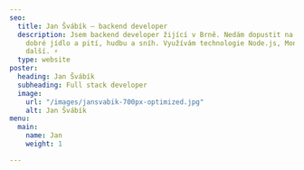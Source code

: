 ```yaml
---
seo:
  title: Jan Švábík – backend developer
  description: Jsem backend developer žijící v Brně. Nedám dopustit na cestování,
    dobré jídlo a pití, hudbu a sníh. Využívám technologie Node.js, MongoDB, Go a
    další. ⚡️
  type: website
poster:
  heading: Jan Švábík
  subheading: Full stack developer
  image:
    url: "/images/jansvabik-700px-optimized.jpg"
    alt: Jan Švábík
menu:
  main:
    name: Jan
    weight: 1

---
```

